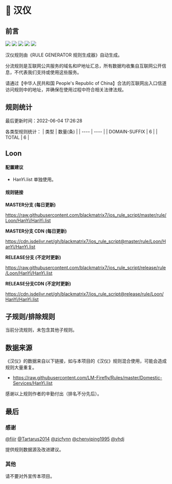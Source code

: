 # 🧸 汉仪

## 前言

![](https://shields.io/badge/-移除重复规则-ff69b4) ![](https://shields.io/badge/-DOMAIN与DOMAIN--SUFFIX合并-green) ![](https://shields.io/badge/-DOMAIN--SUFFIX间合并-critical) ![](https://shields.io/badge/-DOMAIN--SUFFIX与DOMAIN--KEYWORD合并-blue) ![](https://shields.io/badge/-IP--CIDR(6)合并-blueviolet) 

汉仪规则由《RULE GENERATOR 规则生成器》自动生成。

分流规则是互联网公共服务的域名和IP地址汇总，所有数据均收集自互联网公开信息，不代表我们支持或使用这些服务。

请通过【中华人民共和国 People's Republic of China】合法的互联网出入口信道访问规则中的地址，并确保在使用过程中符合相关法律法规。

## 规则统计

最后更新时间：2022-06-04 17:26:28

各类型规则统计：
| 类型 | 数量(条)  | 
| ---- | ----  |
| DOMAIN-SUFFIX | 6  | 
| TOTAL | 6  | 


## Loon 

#### 配置建议
- HanYi.list 单独使用。

#### 规则链接
**MASTER分支 (每日更新)**

https://raw.githubusercontent.com/blackmatrix7/ios_rule_script/master/rule/Loon/HanYi/HanYi.list

**MASTER分支 CDN (每日更新)**

https://cdn.jsdelivr.net/gh/blackmatrix7/ios_rule_script@master/rule/Loon/HanYi/HanYi.list

**RELEASE分支 (不定时更新)**

https://raw.githubusercontent.com/blackmatrix7/ios_rule_script/release/rule/Loon/HanYi/HanYi.list

**RELEASE分支CDN (不定时更新)**

https://cdn.jsdelivr.net/gh/blackmatrix7/ios_rule_script@release/rule/Loon/HanYi/HanYi.list

## 子规则/排除规则


当前分流规则，未包含其他子规则。

## 数据来源

《汉仪》的数据来自以下链接，如与本项目的《汉仪》规则混合使用，可能会造成规则大量重复。

- https://raw.githubusercontent.com/LM-Firefly/Rules/master/Domestic-Services/HanYi.list


感谢以上规则作者的辛勤付出（排名不分先后）。

## 最后

### 感谢

[@fiiir](https://github.com/fiiir) [@Tartarus2014](https://github.com/Tartarus2014) [@zjcfynn](https://github.com/zjcfynn) [@chenyiping1995](https://github.com/chenyiping1995) [@vhdj](https://github.com/vhdj)

提供规则数据源及改进建议。

### 其他

请不要对外宣传本项目。